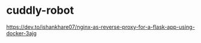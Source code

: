 # cuddly-robot


https://dev.to/ishankhare07/nginx-as-reverse-proxy-for-a-flask-app-using-docker-3ajg


